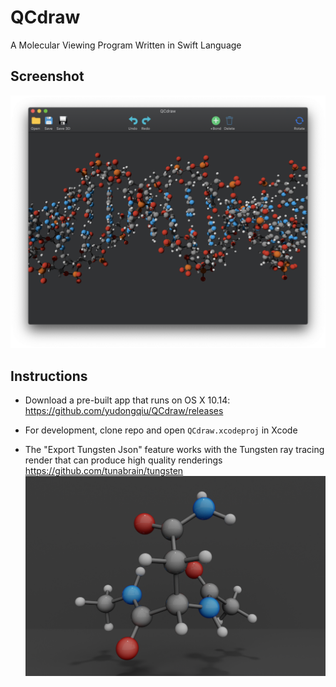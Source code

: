 # QCdraw
A Molecular Viewing Program Written in Swift Language

## Screenshot
![Screenshot](Examples/Screenshot.png)

## Instructions

- Download a pre-built app that runs on OS X 10.14:
    https://github.com/yudongqiu/QCdraw/releases

- For development, clone repo and open `QCdraw.xcodeproj` in Xcode

- The "Export Tungsten Json" feature works with the Tungsten ray tracing render that can produce high quality renderings
    https://github.com/tunabrain/tungsten
![Tungsten](Examples/TungstenRender.png)
